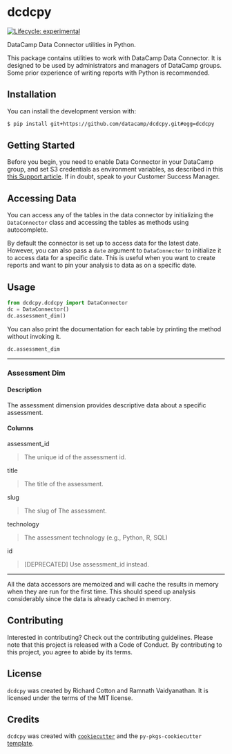 # dcdcpy

<!-- badges: start -->
[![Lifecycle: experimental](https://img.shields.io/badge/lifecycle-experimental-orange.svg)](https://lifecycle.r-lib.org/articles/stages.html#experimental)
<!-- badges: end -->

DataCamp Data Connector utilities in Python.

This package contains utilities to work with DataCamp Data Connector. It is designed to be used by administrators and managers of DataCamp groups. Some prior experience of writing reports with Python is recommended.

## Installation

You can install the development version with:

```bash
$ pip install git+https://github.com/datacamp/dcdcpy.git#egg=dcdcpy
```

## Getting Started

Before you begin, you need to enable Data Connector in your DataCamp group, and 
set S3 credentials as environment variables, as described in this [this Support article](https://enterprise-docs.datacamp.com/data-connector/using-the-data-connector/analyzing-data/python-with-dcdcpy).
If in doubt, speak to your Customer Success Manager.

## Accessing Data

You can access any of the tables in the data connector by initializing the `DataConnector` class and accessing the tables as methods using autocomplete.

By default the connector is set up to access data for the latest date. However, you can also pass a `date` argument to `DataConnector` to initialize it to access data for a specific date. This is useful when you want to create reports and want to pin your analysis to data as on a specific date.
## Usage

```python
from dcdcpy.dcdcpy import DataConnector
dc = DataConnector()
dc.assessment_dim()
```

You can also print the documentation for each table by printing the method without invoking it. 

```python
dc.assessment_dim
```

---
### Assessment Dim

#### Description

The assessment dimension provides descriptive data about a specific  assessment.


#### Columns

assessment_id

> The unique id of the assessment id.

title

> The title of the assessment.

slug

> The slug of The assessment.

technology

> The assessment technology (e.g., Python, R, SQL)


id

> [DEPRECATED] Use assessment_id instead.

---


All the data accessors are memoized and will cache the results in memory when they are run for the first time. This should speed up analysis considerably since the data is already cached in memory.
## Contributing

Interested in contributing? Check out the contributing guidelines. Please note that this project is released with a Code of Conduct. By contributing to this project, you agree to abide by its terms.

## License

`dcdcpy` was created by Richard Cotton and Ramnath Vaidyanathan. It is licensed under the terms of the MIT license.

## Credits

`dcdcpy` was created with [`cookiecutter`](https://cookiecutter.readthedocs.io/en/latest/) and the `py-pkgs-cookiecutter` [template](https://github.com/py-pkgs/py-pkgs-cookiecutter).
